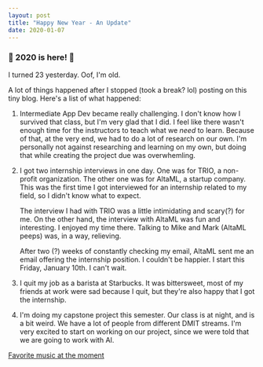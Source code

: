 ```yaml
---
layout: post
title: "Happy New Year - An Update"
date: 2020-01-07
---
```


### :octopus: 2020 is here! :octopus:

I turned 23 yesterday. Oof, I'm old.

A lot of things happened after I stopped (took a break? lol) posting on this tiny blog. Here's a list of what happened:

1. Intermediate App Dev became really challenging. I don't know how I survived that class, but I'm very glad that I did. I feel like there wasn't enough time for the instructors to teach what we _need_ to learn. Because of that, at the very end, we had to do a lot of research on our own. I'm personally not against researching and learning on my own, but doing that while creating the project due was overwhemling.

2. I got two internship interviews in one day. One was for TRIO, a non-profit organization. The other one was for AltaML, a startup company. This was the first time I got interviewed for an internship related to my field, so I didn't know what to expect. 

    The interview I had with TRIO was a little intimidating and scary(?) for me. On the other hand, the interview with AltaML was fun and interesting. I enjoyed my time there. Talking to Mike and Mark (AltaML peeps) was, in a way, relieving.

    After two (?) weeks of constantly checking my email, AltaML sent me an email offering the internship position. I couldn't be happier. I start this Friday, January 10th. I can't wait.

3. I quit my job as a barista at Starbucks. It was bittersweet, most of my friends at work were sad because I quit, but they're also happy that I got the internship.

4. I'm doing my capstone project this semester. Our class is at night, and is a bit weird. We have a lot of people from different DMIT streams. I'm very excited to start on working on our project, since we were told that we are going to work with AI.

[Favorite music at the moment](https://www.youtube.com/watch?v=8jXUSxq30hA "Lane 8 - Little Voices")